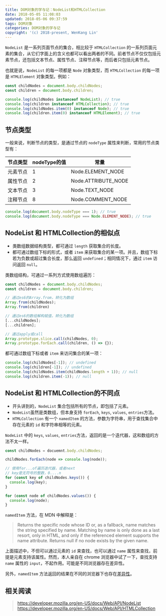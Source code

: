 ```yaml
---
title: DOM对象的学与记：NodeList和HTMLCollection
date: 2018-05-05 11:08:03
updated: 2018-05-06 09:37:59
tags: DOM对象
categories: DOM对象的学与记
copyright: '(c) 2018-present, WenKang Lin'
---
```


`NodeList` 是一系列页面节点的集合，相比较于 `HTMLCollection` 的一系列页面元素的集合，从它们字面上的含义也都可以看出两者的不同。前者节点不仅仅包括元素节点，还包括文本节点、属性节点、注释节点等，而后者只包括元素节点。

<!-- more -->

也就是说，`NodeList` 的每一项都是 `Node` 对象类型，而 `HTMLCollection` 的每一项是 `HTMLElement` 对象类型。例如：

```js
const childNodes = document.body.childNodes;
const children = document.body.children;

console.log(childNodes instanceof NodeList); // true
console.log(children instanceof HTMLCollection); // true
console.log(childNodes.item(0) instanceof Node); // true
console.log(children.item(0) instanceof HTMLElement); // true
```

## 节点类型

一般来说，判断节点的类型，是通过节点的 `nodeType` 属性来判断，常用的节点类型有：

| 节点类型 | nodeType的值 | 常量                |
| -------- | ------------ | ------------------- |
| 元素节点 | 1            | Node.ELEMENT_NODE   |
| 属性节点 | 2            | Node.ATTRIBUTE_NODE |
| 文本节点 | 3            | Node.TEXT_NODE      |
| 注释节点 | 8            | Node.COMMENT_NODE   |

```js
console.log(document.body.nodeType === 1); // true
console.log(document.body.nodeType === Node.ELEMENT_NODE); // true
```

## NodeList 和 HTMLCollection的相似点

* 类数组数据结构类型，都可通过 `length` 获取集合的长度。
* 都可通过数组下标的形式，或者 `item` 来获取集合的某一项。并且，数组下标若为负数或超过集合长度，那么返回 `undefined`；相同情况下，通过 `item` 访问返回 `null`。

类数组结构，可通过一系列方式使用数组遍历：

```js
const childNodes = document.body.childNodes;
const children = document.body.children;

// 通过es6的Array.from，转化为数组
Array.from(childNodes);
Array.from(children)

// 通过es6的数组解构赋值，转化为数组
[...childNodes];
[...children];

// 通过apply或call
Array.prototype.slice.call(childNodes, 0);
Array.prototype.forEach.call(children, () => {});
```

都可通过数组下标或者 `item` 来访问集合的某一项：

```js
console.log(childNodes[-1]); // undefined
console.log(children[-1]); // undefined
console.log(childNodes.item(childNodes.length + 1)); // null
console.log(children.item(-1)); // null
```

## NodeList 和 HTMLCollection的不同点

* 开头讲到的，`NodeList` 集合包括所有的节点，即包括了元素。
* `NodeList`虽然是类数组，但本身支持 `forEach`, `keys`, `values`, `entries`方法。
* `HTMLCollection` 有一个 `namedItem` 的方法，参数为字符串，用于查找集合中存在元素的 `id` 和字符串相等的元素。

`NodeList` 中的 `keys`, `values`, `entries`方法，返回的是一个迭代器，这和数组的方法不太一样。

```js
const childNodes = docuemnt.body.childNodes;

childNodes.forEach(node => console.log(node));

// 使用for...of遍历迭代器，或者next
// key是无符号的整数，0....n
for (const key of childNodes.keys()) {
  console.log(key);
}

for (const node of childNodes.values()) {
  console.log(node);
}
```

`namedItem` 方法，在 MDN 中解释是：

> Returns the specific node whose ID or, as a fallback, name matches the string specified by name. Matching by name is only done as a last resort, only in HTML, and only if the referenced element supports the name attribute. Returns null if no node exists by the given name.

上面描述中，不但可以通过元素的 `id` 来查找，也可以通过 `name` 属性来查找，前提是元素支持该属性。然而，本人亲自在 chrome 浏览器中试了一下，查找支持 `name` 属性的 `input`，不起作用。可能是不同浏览器存在差异性。

另外，`namedItem` 方法返回的结果在不同的浏览器下也存在[差异性](https://developer.mozilla.org/en-US/docs/Web/API/HTMLCollection#Browser_compatibility)。

## 相关阅读

> https://developer.mozilla.org/en-US/docs/Web/API/NodeList
> https://developer.mozilla.org/en-US/docs/Web/API/HTMLCollection
